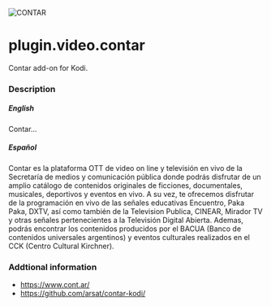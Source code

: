 ![CONTAR](https://cont.ar/favicon-96x96.png)

# plugin.video.contar
Contar add-on for Kodi.

### Description

##### English

Contar...

##### Español

Contar es la plataforma OTT de video on line y televisión en vivo de la Secretaría de medios y comunicación pública donde podrás disfrutar de un amplio catálogo de contenidos originales de ficciones, documentales, musicales, deportivos y eventos en vivo. A su vez, te ofrecemos disfrutar de la programación en vivo de las señales educativas Encuentro, Paka Paka, DXTV, así como también de la Television Publica, CINEAR, Mirador TV y otras señales pertenecientes a la Televisión Digital Abierta. Ademas, podrás encontrar los contenidos producidos por el BACUA (Banco de contenidos universales argentinos) y eventos culturales realizados en el CCK (Centro Cultural Kirchner).

### Addtional information
- https://www.cont.ar/
- https://github.com/arsat/contar-kodi/

